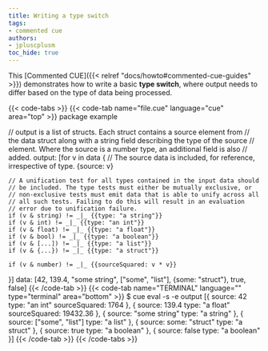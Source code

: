 ```yaml
---
title: Writing a type switch
tags:
- commented cue
authors:
- jpluscplusm
toc_hide: true
---
```


This [Commented CUE]({{< relref "docs/howto#commented-cue-guides" >}})
demonstrates how to write a basic **type switch**, where output needs to differ
based on the type of data being processed.

{{< code-tabs >}}
{{< code-tab name="file.cue" language="cue"  area="top" >}}
package example

// output is a list of structs. Each struct contains a source element from
// the data struct along with a string field describing the type of the source
// element. Where the source is a number type, an additional field is also
// added.
output: [for v in data {
	// The source data is included, for reference, irrespective of type.
	{source: v}

	// A unification test for all types contained in the input data should
	// be included. The type tests must either be mutually exclusive, or
	// non-exclusive tests must emit data that is able to unify across all
	// all such tests. Failing to do this will result in an evaluation
	// error due to unification failure.
	if (v & string) != _|_ {{type: "a string"}}
	if (v & int) != _|_ {{type: "an int"}}
	if (v & float) != _|_ {{type: "a float"}}
	if (v & bool) != _|_ {{type: "a boolean"}}
	if (v & [...]) != _|_ {{type: "a list"}}
	if (v & {...}) != _|_ {{type: "a struct"}}

	if (v & number) != _|_ {{sourceSquared: v * v}}
}]
data: [42, 139.4, "some string", ["some", "list"], {some: "struct"}, true, false]
{{< /code-tab >}}
{{< code-tab name="TERMINAL" language="" type="terminal" area="bottom" >}}
$ cue eval -s -e output
[{
    source:        42
    type:          "an int"
    sourceSquared: 1764
}, {
    source:        139.4
    type:          "a float"
    sourceSquared: 19432.36
}, {
    source: "some string"
    type:   "a string"
}, {
    source: ["some", "list"]
    type: "a list"
}, {
    source: some: "struct"
    type: "a struct"
}, {
    source: true
    type:   "a boolean"
}, {
    source: false
    type:   "a boolean"
}]
{{< /code-tab >}}
{{< /code-tabs >}}
